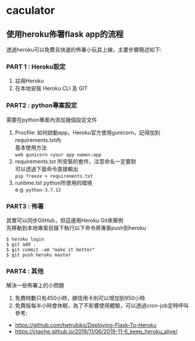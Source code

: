 # caculator
## 使⽤heroku佈署flask app的流程
透過heroku可以免費且快速的佈署⼩玩具上線，主要步驟簡述如下:
### PART 1 : Heroku設定
1. 註冊Heroku
2. 在本地安裝 Heroku CLI 及 GIT
### PART2 : python專案設定
需要在python專案內添加幾個設定⽂件<br>
1. Procfile: 如何啟動app，Heroku官⽅使⽤gunicorn，記得加到requirements.txt內<br>
  基本使⽤⽅法<br>
  `web gunicorn <your app name>:app`
2. requirements.txt
  所安裝的套件，注意命名⼀定要對<br>
  可以透過下⾯命令直接輸出<br>
  `pip freeze > requirements.txt`
3. runtime.txt 
  python所使⽤的環境<br>
  e.g. `python-3.7.12`
### PART3 : 佈署
其實可以同步GitHub，但這邊⽤Heroku Git來舉例<br>
先移動到本地專案⽬錄下執⾏以下命令將專案push到heroku<br>
```shell
$ heroku login
$ git add .
$ git commit -am "make it better"
$ git push heroku master
```
### PART4 : 其他
解決⼀些佈署上的⼩問題<br>
1. 免費時數只有450⼩時，綁信⽤卡則可以增加到950⼩時
2. 免費版每半⼩時會休眠，為了不影響使⽤體驗，可以透過cron-job定時呼叫
參考:
* https://github.com/twtrubiks/Deploying-Flask-To-Heroku
* https://ctaohe.github.io/2019/11/06/2019-11-6_keep_heroku_alive/

